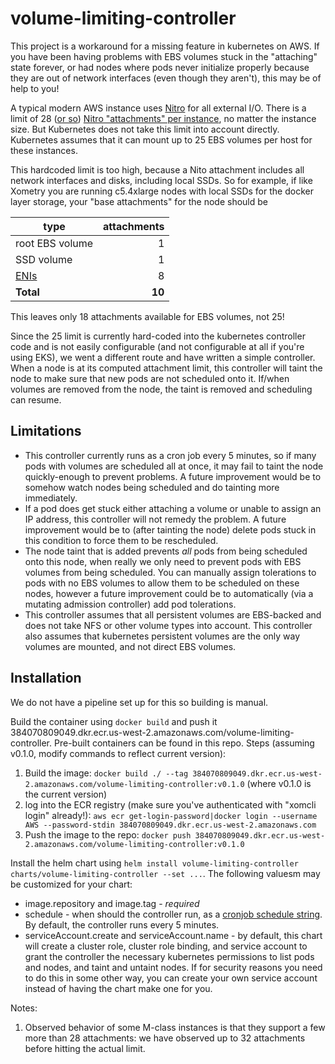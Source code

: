 # volume-limiting-controller

This project is a workaround for a missing feature in kubernetes on AWS. If you have been having problems with EBS volumes stuck in the "attaching" state forever, or had nodes where pods never initialize properly
because they are out of network interfaces (even though they aren't), this may be of help to you!

A typical modern AWS instance uses [Nitro](https://aws.amazon.com/ec2/nitro/) for all external I/O. There is a limit of 28 ([or so](#user-content-nitro-limit-footnote))
[Nitro "attachments" per instance](https://docs.aws.amazon.com/AWSEC2/latest/UserGuide/volume_limits.html), no matter the instance size. But Kubernetes
does not take this limit into account directly. Kubernetes assumes that it can mount up to 25 EBS volumes per host for these instances.

This hardcoded limit is too high, because a Nito attachment includes all network interfaces and disks, including local SSDs. So for example,
if like Xometry you are running c5.4xlarge nodes with local SSDs for the docker layer storage, your "base attachments" for the node should be

| type              | attachments |
|-------------------|------------:|
| root EBS volume   |           1 |
| SSD volume        |           1 |
| [ENIs](https://docs.aws.amazon.com/AWSEC2/latest/UserGuide/using-eni.html#AvailableIpPerENI) | 8 |
| **Total**         |      **10** |

This leaves only 18 attachments available for EBS volumes, not 25!

Since the 25 limit is currently hard-coded into the kubernetes controller code and is not easily configurable (and not configurable at all
if you're using EKS), we went a different route and have written a simple controller. When a node is at its computed attachment limit, this
controller will taint the node to make sure that new pods are not scheduled onto it. If/when volumes are removed from the node, the taint
is removed and scheduling can resume.

## Limitations

* This controller currently runs as a cron job every 5 minutes, so if many pods with volumes are scheduled all at once, it may fail to taint
  the node quickly-enough to prevent problems. A future improvement would be to somehow watch nodes being scheduled and do tainting more immediately.
* If a pod does get stuck either attaching a volume or unable to assign an IP address, this controller will not remedy the problem. A future
  improvement would be to (after tainting the node) delete pods stuck in this condition to force them to be rescheduled.
* The node taint that is added prevents *all* pods from being scheduled onto this node, when really we only need to prevent pods with EBS volumes
  from being scheduled. You can manually assign tolerations to pods with no EBS volumes to allow them to be scheduled on these nodes, however
  a future improvement could be to automatically (via a mutating admission controller) add pod tolerations.
* This controller assumes that all persistent volumes are EBS-backed and does not take NFS or other volume types into account. This controller
  also assumes that kubernetes persistent volumes are the only way volumes are mounted, and not direct EBS volumes.

## Installation

We do not have a pipeline set up for this so building is manual.

Build the container using `docker build` and push it 384070809049.dkr.ecr.us-west-2.amazonaws.com/volume-limiting-controller. Pre-built containers can be found in this repo.  Steps (assuming v0.1.0, modify commands to reflect current version):
1.  Build the image:  `docker build ./ --tag 384070809049.dkr.ecr.us-west-2.amazonaws.com/volume-limiting-controller:v0.1.0` (where v0.1.0 is the current version)
2.  log into the ECR registry (make sure you've authenticated with "xomcli login" already!):  `aws ecr get-login-password|docker login --username AWS --password-stdin 384070809049.dkr.ecr.us-west-2.amazonaws.com`
3.  Push the image to the repo:  `docker push 384070809049.dkr.ecr.us-west-2.amazonaws.com/volume-limiting-controller:v0.1.0`

Install the helm chart using `helm install volume-limiting-controller charts/volume-limiting-controller --set ...`. The following valuesm
may be customized for your chart:

* image.repository and image.tag - *required* 
* schedule - when should the controller run, as a [cronjob schedule string](https://kubernetes.io/docs/concepts/workloads/controllers/cron-jobs/).
  By default, the controller runs every 5 minutes.
* serviceAccount.create and serviceAccount.name - by default, this chart will create a cluster role, cluster role binding, and service account
  to grant the controller the necessary kubernetes permissions to list pods and nodes, and taint and untaint nodes. If for security reasons
  you need to do this in some other way, you can create your own service account instead of having the chart make one for you.

Notes:

1. <a id="nitro-limit-footnote"> Observed behavior of some M-class instances is that they support a few more than 28 attachments: we have observed
   up to 32 attachments before hitting the actual limit.
